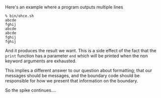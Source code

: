 Here's an example where a program outputs multiple lines

``` 
% bin/ohce.sh
abcde
fghij
abcde
abcde
fghij
fghij
```

And it produces the result we want.  This is a side effect
of the fact that the `print` function has a parameter `end`
which will be printed when the non keyword arguments are
exhausted.

This implies a different answer to our question about formatting;
that our messages should be messages, and the boundary code
should be responsible for how we present that information on
the boundary.

So the spike continues....
